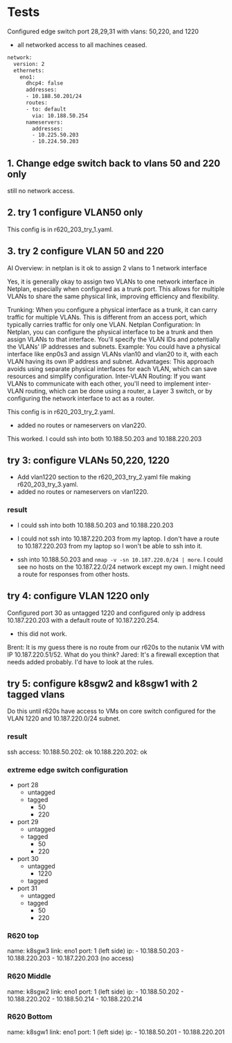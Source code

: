 # Tests

Configured edge switch port 28,29,31 with vlans: 50,220, and 1220

- all networked access to all machines ceased.

```bash
network:
  version: 2
  ethernets:
    eno1:
      dhcp4: false
      addresses:
      - 10.188.50.201/24    
      routes:
      - to: default
        via: 10.188.50.254
      nameservers:
        addresses:
        - 10.225.50.203
        - 10.224.50.203
```

## 1. Change edge switch back to vlans 50 and 220 only

still no network access.

## 2. try 1 configure VLAN50 only

This config is in r620_203_try_1.yaml.

## 3. try 2 configure VLAN 50 and 220

AI Overview: in netplan is it ok to assign 2 vlans to 1 network interface

Yes, it is generally okay to assign two VLANs to one network interface in Netplan, especially when configured as a trunk port. This allows for multiple VLANs to share the same physical link, improving efficiency and flexibility.

Trunking:
When you configure a physical interface as a trunk, it can carry traffic for multiple VLANs. This is different from an access port, which typically carries traffic for only one VLAN.
Netplan Configuration:
In Netplan, you can configure the physical interface to be a trunk and then assign VLANs to that interface. You'll specify the VLAN IDs and potentially the VLANs' IP addresses and subnets.
Example:
You could have a physical interface like enp0s3 and assign VLANs vlan10 and vlan20 to it, with each VLAN having its own IP address and subnet.
Advantages:
This approach avoids using separate physical interfaces for each VLAN, which can save resources and simplify configuration.
Inter-VLAN Routing:
If you want VLANs to communicate with each other, you'll need to implement inter-VLAN routing, which can be done using a router, a Layer 3 switch, or by configuring the network interface to act as a router.

This config is in r620_203_try_2.yaml.

- added no routes or nameservers on vlan220.

This worked. I could ssh into both 10.188.50.203 and 10.188.220.203

## try 3: configure VLANs 50,220, 1220

- Add vlan1220 section to the r620_203_try_2.yaml file making  r620_203_try_3.yaml.
- added no routes or nameservers on vlan1220.

### result

- I could ssh into both 10.188.50.203 and 10.188.220.203
- I could not ssh into 10.187.220.203 from my laptop.
I don't have a route to 10.187.220.203 from my laptop so I won't be able to ssh into it.

- ssh into 10.188.50.203 and `nmap -v -sn 10.187.220.0/24 | more`.
I could see no hosts on the 10.187.22.0/24 network except my own. I might need a route for responses from other hosts.

## try 4: configure VLAN 1220 only

Configured port 30 as untagged 1220 and configured only ip address 10.187.220.203 with a default route of 10.187.220.254.

- this did not work.  

Brent: It is my guess there is no route from our r620s to the nutanix VM with IP 10.187.220.51/52. What do you think?
Jared: It's a firewall exception that needs added probably. I'd have to look at the rules.

## try 5: configure k8sgw2 and k8sgw1 with 2 tagged vlans

Do this until r620s have access to VMs on core switch configured for the VLAN 1220 and 10.187.220.0/24 subnet.

### result

ssh access:
10.188.50.202: ok
10.188.220.202: ok

### extreme edge switch configuration

- port 28
  - untagged  
  - tagged
    - 50
    - 220
- port 29
  - untagged  
  - tagged
    - 50
    - 220
- port 30
  - untagged  
    - 1220
  - tagged
- port 31
  - untagged  
  - tagged
    - 50
    - 220

### R620 top

name: k8sgw3
link: eno1
port: 1 (left side)
ip:
    - 10.188.50.203
    - 10.188.220.203
    - 10.187.220.203 (no access)

### R620 Middle

name: k8sgw2
link: eno1
port: 1 (left side)
ip:
    - 10.188.50.202
    - 10.188.220.202
    - 10.188.50.214
    - 10.188.220.214

### R620 Bottom

name: k8sgw1
link: eno1
port: 1 (left side)
ip:
    - 10.188.50.201
    - 10.188.220.201
